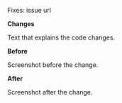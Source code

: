 Fixes: issue url

**Changes**

Text that explains the code changes.

**Before**

Screenshot before the change.

**After**

Screenshot after the change.
